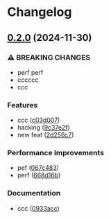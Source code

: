 # Changelog

## [0.2.0](https://github.com/unnoq/unnoq-monorepo-release-playground/compare/test-b-v0.1.1...test-b-v0.2.0) (2024-11-30)


### ⚠ BREAKING CHANGES

* perf perf
* cccccc
* ccc

### Features

* ccc ([c03d007](https://github.com/unnoq/unnoq-monorepo-release-playground/commit/c03d00709ceac0a5eff6c34f2ed2957ba32a95a6))
* hacking ([9c37e2f](https://github.com/unnoq/unnoq-monorepo-release-playground/commit/9c37e2f5876a2164679e7d6127d3054fffb0e818))
* new feat ([2d256c7](https://github.com/unnoq/unnoq-monorepo-release-playground/commit/2d256c7549215949687fb6f5afc33f2e8cb7ce00))


### Performance Improvements

* pef ([067c483](https://github.com/unnoq/unnoq-monorepo-release-playground/commit/067c4832601fb998cbb9e3618eb0462d4e8353d1))
* perf ([668d16b](https://github.com/unnoq/unnoq-monorepo-release-playground/commit/668d16bb3d044a88a2b4475a9f44a14ba8eac0a8))


### Documentation

* ccc ([0933acc](https://github.com/unnoq/unnoq-monorepo-release-playground/commit/0933accbc5487e763beb2b972be5d9d47f511511))
